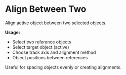 # Align Between Two

Align active object between two selected objects.

**Usage:**
- Select two reference objects
- Select target object (active)
- Choose track axis and alignment method
- Object positions between references

Useful for spacing objects evenly or creating alignments.